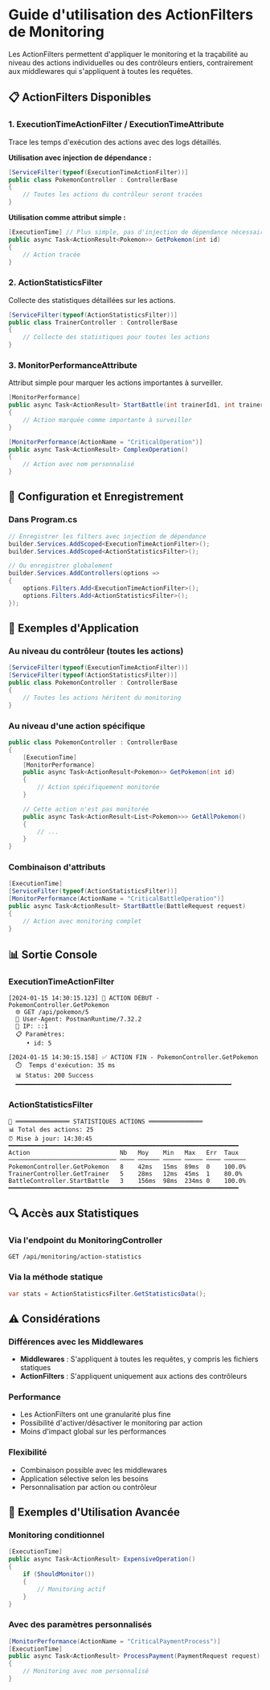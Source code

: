 # Guide d'utilisation des ActionFilters de Monitoring

Les ActionFilters permettent d'appliquer le monitoring et la traçabilité au niveau des actions individuelles ou des contrôleurs entiers, contrairement aux middlewares qui s'appliquent à toutes les requêtes.

## 📋 ActionFilters Disponibles

### 1. ExecutionTimeActionFilter / ExecutionTimeAttribute
Trace les temps d'exécution des actions avec des logs détaillés.

**Utilisation avec injection de dépendance :**
```csharp
[ServiceFilter(typeof(ExecutionTimeActionFilter))]
public class PokemonController : ControllerBase
{
    // Toutes les actions du contrôleur seront tracées
}
```

**Utilisation comme attribut simple :**
```csharp
[ExecutionTime] // Plus simple, pas d'injection de dépendance nécessaire
public async Task<ActionResult<Pokemon>> GetPokemon(int id)
{
    // Action tracée
}
```

### 2. ActionStatisticsFilter
Collecte des statistiques détaillées sur les actions.

```csharp
[ServiceFilter(typeof(ActionStatisticsFilter))]
public class TrainerController : ControllerBase
{
    // Collecte des statistiques pour toutes les actions
}
```

### 3. MonitorPerformanceAttribute
Attribut simple pour marquer les actions importantes à surveiller.

```csharp
[MonitorPerformance]
public async Task<ActionResult> StartBattle(int trainerId1, int trainerId2)
{
    // Action marquée comme importante à surveiller
}

[MonitorPerformance(ActionName = "CriticalOperation")]
public async Task<ActionResult> ComplexOperation()
{
    // Action avec nom personnalisé
}
```

## 🔧 Configuration et Enregistrement

### Dans Program.cs

```csharp
// Enregistrer les filters avec injection de dépendance
builder.Services.AddScoped<ExecutionTimeActionFilter>();
builder.Services.AddScoped<ActionStatisticsFilter>();

// Ou enregistrer globalement
builder.Services.AddControllers(options =>
{
    options.Filters.Add<ExecutionTimeActionFilter>();
    options.Filters.Add<ActionStatisticsFilter>();
});
```

## 🎯 Exemples d'Application

### Au niveau du contrôleur (toutes les actions)
```csharp
[ServiceFilter(typeof(ExecutionTimeActionFilter))]
[ServiceFilter(typeof(ActionStatisticsFilter))]
public class PokemonController : ControllerBase
{
    // Toutes les actions héritent du monitoring
}
```

### Au niveau d'une action spécifique
```csharp
public class PokemonController : ControllerBase
{
    [ExecutionTime]
    [MonitorPerformance]
    public async Task<ActionResult<Pokemon>> GetPokemon(int id)
    {
        // Action spécifiquement monitorée
    }

    // Cette action n'est pas monitorée
    public async Task<ActionResult<List<Pokemon>>> GetAllPokemon()
    {
        // ...
    }
}
```

### Combinaison d'attributs
```csharp
[ExecutionTime]
[ServiceFilter(typeof(ActionStatisticsFilter))]
[MonitorPerformance(ActionName = "CriticalBattleOperation")]
public async Task<ActionResult> StartBattle(BattleRequest request)
{
    // Action avec monitoring complet
}
```

## 📊 Sortie Console

### ExecutionTimeActionFilter
```
[2024-01-15 14:30:15.123] 🎯 ACTION DÉBUT - PokemonController.GetPokemon
  🌐 GET /api/pokemon/5
  📱 User-Agent: PostmanRuntime/7.32.2
  🔗 IP: ::1
  📋 Paramètres:
     • id: 5

[2024-01-15 14:30:15.158] ✅ ACTION FIN - PokemonController.GetPokemon
  ⏱️  Temps d'exécution: 35 ms
  📊 Status: 200 Success
  ━━━━━━━━━━━━━━━━━━━━━━━━━━━━━━━━━━━━━━━━━━━━━━━━━━━━━━━━━━━━
```

### ActionStatisticsFilter
```
🎯 ═══════════════ STATISTIQUES ACTIONS ═══════════════
📊 Total des actions: 25
⏰ Mise à jour: 14:30:45
━━━━━━━━━━━━━━━━━━━━━━━━━━━━━━━━━━━━━━━━━━━━━━━━━━━━━━━━━━━━━━━━
Action                         Nb   Moy    Min   Max   Err  Taux
────────────────────────────── ──── ────── ───── ───── ──── ──────
PokemonController.GetPokemon   8    42ms   15ms  89ms  0    100.0%
TrainerController.GetTrainer   5    28ms   12ms  45ms  1    80.0%
BattleController.StartBattle   3    156ms  98ms  234ms 0    100.0%
━━━━━━━━━━━━━━━━━━━━━━━━━━━━━━━━━━━━━━━━━━━━━━━━━━━━━━━━━━━━━━━━
```

## 🔍 Accès aux Statistiques

### Via l'endpoint du MonitoringController
```http
GET /api/monitoring/action-statistics
```

### Via la méthode statique
```csharp
var stats = ActionStatisticsFilter.GetStatisticsData();
```

## ⚠️ Considérations

### Différences avec les Middlewares
- **Middlewares** : S'appliquent à toutes les requêtes, y compris les fichiers statiques
- **ActionFilters** : S'appliquent uniquement aux actions des contrôleurs

### Performance
- Les ActionFilters ont une granularité plus fine
- Possibilité d'activer/désactiver le monitoring par action
- Moins d'impact global sur les performances

### Flexibilité
- Combinaison possible avec les middlewares
- Application sélective selon les besoins
- Personnalisation par action ou contrôleur

## 🚀 Exemples d'Utilisation Avancée

### Monitoring conditionnel
```csharp
[ExecutionTime]
public async Task<ActionResult> ExpensiveOperation()
{
    if (ShouldMonitor())
    {
        // Monitoring actif
    }
}
```

### Avec des paramètres personnalisés
```csharp
[MonitorPerformance(ActionName = "CriticalPaymentProcess")]
[ExecutionTime]
public async Task<ActionResult> ProcessPayment(PaymentRequest request)
{
    // Monitoring avec nom personnalisé
}
```
